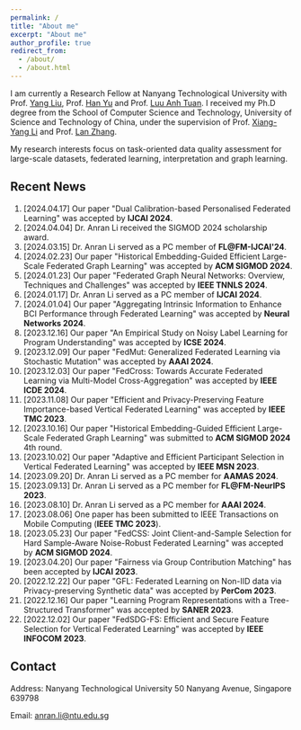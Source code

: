 ```yaml
---
permalink: /
title: "About me"
excerpt: "About me"
author_profile: true
redirect_from: 
  - /about/
  - /about.html
---
```

I am currently a Research Fellow at Nanyang Technological University with Prof. [Yang Liu](https://personal.ntu.edu.sg/yangliu/), Prof. [Han Yu](https://personal.ntu.edu.sg/han.yu/) and Prof. [Luu Anh Tuan](https://tuanluu.github.io/). I received my Ph.D degree from the School of Computer Science and Technology, University of Science and Technology of China, under the supervision of Prof. [Xiang-Yang Li](http://staff.ustc.edu.cn/~xiangyangli/index.html) and Prof. [Lan Zhang](http://cs.ustc.edu.cn/2020/0706/c23235a460088/page.htm). 

My research interests focus on task-oriented data quality assessment for large-scale datasets, federated learning, interpretation and graph learning. 


Recent News
------
1. [2024.04.17] Our paper "Dual Calibration-based Personalised Federated Learning" was accepted by **IJCAI 2024**. 
2. [2024.04.04] Dr. Anran Li received the SIGMOD 2024 scholarship award. 
3. [2024.03.15] Dr. Anran Li served as a PC member of **FL@FM-IJCAI'24**. 
4. [2024.02.23] Our paper "Historical Embedding-Guided Efficient Large-Scale Federated Graph Learning" was accepted by **ACM SIGMOD 2024**. 
5. [2024.01.23] Our paper "Federated Graph Neural Networks: Overview, Techniques and Challenges" was accepted by **IEEE TNNLS 2024**.
6. [2024.01.17] Dr. Anran Li served as a PC member of **IJCAI 2024**.
7. [2024.01.04] Our paper "Aggregating Intrinsic Information to Enhance BCI Performance through Federated Learning" was accepted by **Neural Networks 2024**. 
8. [2023.12.16] Our paper "An Empirical Study on Noisy Label Learning for Program Understanding" was accepted by **ICSE 2024**.
9. [2023.12.09] Our paper "FedMut: Generalized Federated Learning via Stochastic Mutation" was accepted by **AAAI 2024**. 
10. [2023.12.03] Our paper "FedCross: Towards Accurate Federated Learning via Multi-Model Cross-Aggregation" was accepted by **IEEE ICDE 2024**.
11. [2023.11.08] Our paper "Efficient and Privacy-Preserving Feature Importance-based Vertical Federated Learning" was accepted by **IEEE TMC 2023**. 
12. [2023.10.16] Our paper "Historical Embedding-Guided Efficient Large-Scale Federated Graph Learning" was submitted to **ACM SIGMOD 2024** 4th round.
13. [2023.10.02] Our paper "Adaptive and Efficient Participant Selection in Vertical Federated Learning" was accepted by **IEEE MSN 2023**.
14. [2023.09.20] Dr. Anran Li served as a PC member for **AAMAS 2024**.
15. [2023.09.13] Dr. Anran Li served as a PC member for **FL@FM-NeurIPS 2023**. 
16. [2023.08.10] Dr. Anran Li served as a PC member for **AAAI 2024**.
17. [2023.08.06] One paper has been submitted to IEEE Transactions on Mobile Computing (**IEEE TMC 2023**).
18. [2023.05.23] Our paper "FedCSS: Joint Client-and-Sample Selection for Hard Sample-Aware Noise-Robust Federated Learning" was accepted by **ACM SIGMOD 2024**. 
19. [2023.04.20] Our paper "Fairness via Group Contribution Matching" has been accepted by **IJCAI 2023**.
20. [2022.12.22] Our paper "GFL: Federated Learning on Non-IID data via Privacy-preserving Synthetic data" was accepted by **PerCom 2023**.
21. [2022.12.16] Our paper "Learning Program Representations with a Tree-Structured Transformer" was accepted by **SANER 2023**.
22. [2022.12.02] Our paper "FedSDG-FS: Efficient and Secure Feature Selection for Vertical Federated Learning" was accepted by **IEEE INFOCOM 2023**. 


## Contact

Address: Nanyang Technological University 50 Nanyang Avenue, Singapore 639798

Email: anran.li@ntu.edu.sg 




